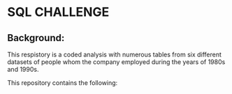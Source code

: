 # SQL CHALLENGE

## Background:
This respistory is a coded analysis with numerous tables from six different datasets of people whom the company employed during the years of 1980s and 1990s. 

   This repository contains the following:
     
